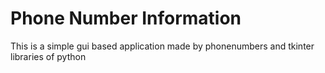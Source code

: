# Phone Number Information
This is a simple gui based application made by phonenumbers and tkinter libraries of python